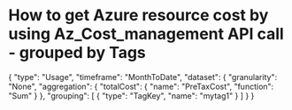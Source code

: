 # How to get Azure resource cost by using Az_Cost_management API call - grouped by Tags  

{
    "type": "Usage",
    "timeframe": "MonthToDate",
    "dataset": {
        "granularity": "None",
        "aggregation": {
            "totalCost": {
                "name": "PreTaxCost",
                "function": "Sum"
            }
        },
        "grouping": [
            {
                "type": "TagKey",
                "name": "mytag1"
            }
        ]
    }
}
